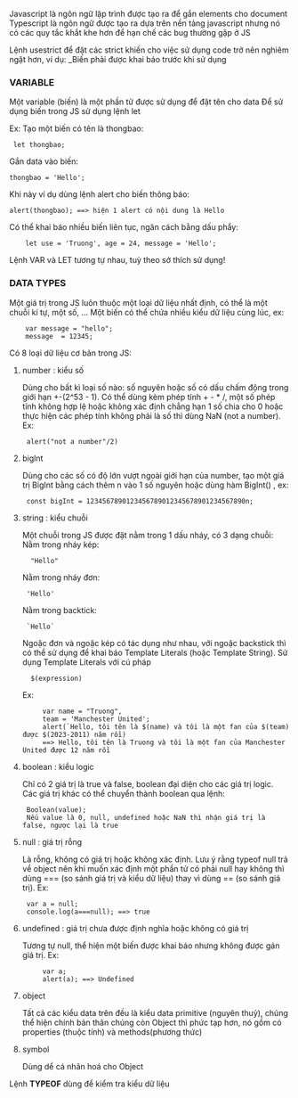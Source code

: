 Javascript là ngôn ngữ lập trình được tạo ra để gắn elements cho document
Typescript là ngôn ngữ được tạo ra dựa trên nền tảng javascript nhưng nó có các quy tắc khắt khe hơn để hạn chế các bug thường gặp ở JS

Lệnh usestrict để đặt các strict khiến cho việc sử dụng code trở nên nghiêm ngặt hơn, ví dụ:
    _Biến phải được khai báo trước khi sử dụng


### **VARIABLE** ###
Một variable (biến) là một phần tử được sử dụng để đặt tên cho data
Để sử dụng biến trong JS  sử dụng lệnh let

Ex: Tạo một biến có tên là thongbao:

     let thongbao;

Gắn data vào biến:  

    thongbao = 'Hello';
Khi này ví dụ dùng lệnh alert cho biến thông báo: 

    alert(thongbao); ==> hiện 1 alert có nội dung là Hello

Có thể khai báo nhiều biến liên tục, ngăn cách bằng dấu phẩy:
        
        let use = 'Truong', age = 24, message = 'Hello';

Lệnh VAR và LET tương tự nhau, tuỳ theo sở thích sử dụng!

### **DATA TYPES** ###
Một giá trị trong JS luôn thuộc một loại dữ liệu nhất định, có thể là một chuỗi kí tự, một số, ...
Một biến có thể chứa nhiều kiểu dữ liệu cùng lúc, ex:

        var message = "hello";
        message  = 12345;
Có 8 loại dữ liệu cơ bản trong JS:

1. number : kiểu số
  
    Dùng cho bất kì loại số nào: số nguyên hoặc số có dấu chấm động trong giới hạn +-(2^53 - 1).
    Có thể dùng kèm phép tính + - * /, một số phép tính không hợp lệ hoặc không xác định chẳng hạn 1 số chia cho 0 hoặc thực hiện các phép tính không phải là số thì dùng NaN (not a number). Ex:

        alert("not a number"/2)
2. biglnt
   
    Dùng cho các số có độ lớn vượt ngoài giới hạn của number, tạo một giá trị BigInt bằng cách thêm n vào 1 số nguyên hoặc dùng hàm BigInt() , ex:

        const bigInt = 1234567890123456789012345678901234567890n;
3. string : kiểu chuỗi
   
    Một chuỗi trong JS được đặt nằm trong 1 dấu nháy, có 3 dạng chuỗi:
        Nằm trong nháy kép:

         "Hello"
    Nằm trong nháy đơn:

        'Hello'

    Nằm trong backtick:

        `Hello` 
    Ngoặc đơn và ngoặc kép có tác dụng như nhau, với ngoặc backstick thì có thể sử dụng để khai báo Template Literals (hoặc Template String). Sử dụng Template Literals với cú pháp
    
         $(expression)
    Ex:

            var name = "Truong",
            team = 'Manchester United';
            alert(`Hello, tôi tên là $(name) và tôi là một fan của $(team) được $(2023-2011) năm rồi)
            ==> Hello, tôi tên là Truong và tôi là một fan của Manchester United được 12 năm rồi
4. boolean : kiểu logic
    
    Chỉ có 2 giá trị là true và false, boolean đại diện cho các giá trị logic. Các giá trị khác có thể chuyển thành boolean qua lệnh:

        Boolean(value);
        Nếu value là 0, null, undefined hoặc NaN thì nhận giá trị là false, ngược lại là true
5. null : giá trị rỗng
    
     Là rỗng, không có giá trị hoặc không xác định. Lưu ý rằng typeof null trả về object nên khi muốn xác định một phần tử có phải null hay không thì dùng === (so sánh giá trị và kiểu dữ liệu) thay vì dùng == (so sánh giá trị). Ex:

        var a = null;
        console.log(a===null); ==> true
6. undefined : giá trị chưa được định nghĩa hoặc không có giá trị
   
     Tương tự null, thể hiện một biến được khai báo nhưng không được gán giá trị. Ex:

            var a;
            alert(a); ==> Undefined

7. object
    
    Tất cả các kiểu data trên đều là kiểu data primitive (nguyên thuỷ), chúng thể hiện chính bản thân chúng còn Object thì phức tạp hơn, nó gồm có properties (thuộc tính) và methods(phương thức)

8. symbol

    Dùng dể cá nhân hoá cho Object 


Lệnh **TYPEOF** dùng để kiểm tra kiểu dữ liệu